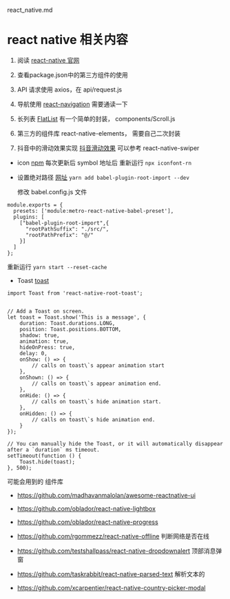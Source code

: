 react_native.md

# react native 相关内容
1. 阅读 [react-native 官网](#https://reactnative.cn/docs/getting-started)

2. 查看package.json中的第三方组件的使用

3. API 请求使用 axios，在 api/request.js

4. 导航使用 [react-navigation](#https://reactnavigation.org/) 需要通读一下

5. 长列表 [FlatList](#https://reactnative.cn/docs/using-a-listview) 有一个简单的封装，
components/Scroll.js

6. 第三方的组件库 react-native-elements， 需要自己二次封装

7. 抖音中的滑动效果实现 [抖音滑动效果](#https://juejin.im/post/5ec8ed8d6fb9a0480067bb1f)
可以参考 react-native-swiper 



- icon
 [npm](https://github.com/iconfont-cli/react-native-iconfont-cli)
 每次更新后 symbol 地址后
 重新运行 
`npx iconfont-rn`

- 设置绝对路径
 [网址](https://blog.csdn.net/xukongjing1/article/details/97629696)
 `yarn add babel-plugin-root-import --dev`

  修改 babel.config.js 文件

```
module.exports = {
  presets: ['module:metro-react-native-babel-preset'],
  plugins: [
    ["babel-plugin-root-import",{
      "rootPathSuffix": "./src/",
      "rootPathPrefix": "@/"
    }]
  ]
};
```

重新运行 `yarn start --reset-cache`

- Toast
[toast](https://github.com/magicismight/react-native-root-toast)

```
import Toast from 'react-native-root-toast';


// Add a Toast on screen.
let toast = Toast.show('This is a message', {
    duration: Toast.durations.LONG,
    position: Toast.positions.BOTTOM,
    shadow: true,
    animation: true,
    hideOnPress: true,
    delay: 0,
    onShow: () => {
        // calls on toast\`s appear animation start
    },
    onShown: () => {
        // calls on toast\`s appear animation end.
    },
    onHide: () => {
        // calls on toast\`s hide animation start.
    },
    onHidden: () => {
        // calls on toast\`s hide animation end.
    }
});

// You can manually hide the Toast, or it will automatically disappear after a `duration` ms timeout.
setTimeout(function () {
    Toast.hide(toast);
}, 500);

```











可能会用到的
组件库
- https://github.com/madhavanmalolan/awesome-reactnative-ui

- https://github.com/oblador/react-native-lightbox
- https://github.com/oblador/react-native-progress
- https://github.com/rgommezz/react-native-offline 判断网络是否在线
- https://github.com/testshallpass/react-native-dropdownalert  顶部消息弹窗

- https://github.com/taskrabbit/react-native-parsed-text 解析文本的
- https://github.com/xcarpentier/react-native-country-picker-modal






